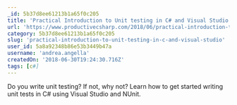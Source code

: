 ```yaml
---
_id: 5b37d8ee61213b1a65f0c205
title: 'Practical Introduction to Unit testing in C# and Visual Studio'
url: 'https://www.productivecsharp.com/2018/06/practical-introduction-to-unit-testing-in-csharp/'
category: 5b37d8ee61213b1a65f0c205
slug: 'practical-introduction-to-unit-testing-in-c-and-visual-studio'
user_id: 5a8a92348b86e53b3449b47a
username: 'andrea.angella'
createdOn: '2018-06-30T19:24:30.716Z'
tags: [c#]
---
```


Do you write unit testing? If not, why not? Learn how to get started writing unit tests in C# using Visual Studio and NUnit.
